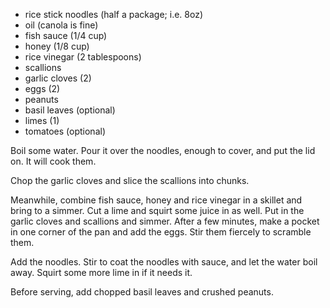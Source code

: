   * rice stick noodles (half a package; i.e. 8oz)
  * oil (canola is fine)
  * fish sauce (1/4 cup)
  * honey (1/8 cup)
  * rice vinegar (2 tablespoons)
  * scallions
  * garlic cloves (2)
  * eggs (2)
  * peanuts
  * basil leaves (optional)
  * limes (1)
  * tomatoes (optional)

Boil some water. Pour it over the noodles, enough to cover, and put the lid on. It will cook them.

Chop the garlic cloves and slice the scallions into chunks.

Meanwhile, combine fish sauce, honey and rice vinegar in a skillet and bring to a simmer. Cut a lime and squirt some juice in as well. Put in the garlic cloves and scallions and simmer. After a few minutes, make a pocket in one corner of the pan and add the eggs. Stir them fiercely to scramble them.

Add the noodles. Stir to coat the noodles with sauce, and let the water boil away. Squirt some more lime in if it needs it.

Before serving, add chopped basil leaves and crushed peanuts.
